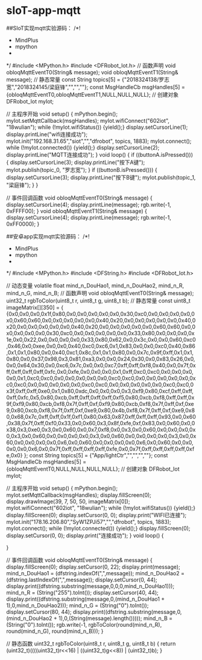 # sIoT-app-mqtt

##SIoT实现mqtt实验源码：
/*!
 * MindPlus
 * mpython
 *
 */
#include <MPython.h>
#include <DFRobot_Iot.h>
// 函数声明
void obloqMqttEventT0(String& message);
void obloqMqttEventT1(String& message);
// 静态常量
const String topics[5] = {"2018324138/罗志宽","2018324145/梁庭锋","","",""};
const MsgHandleCb msgHandles[5] = {obloqMqttEventT0,obloqMqttEventT1,NULL,NULL,NULL};
// 创建对象
DFRobot_Iot myIot;


// 主程序开始
void setup() {
	mPython.begin();
	myIot.setMqttCallback(msgHandles);
	myIot.wifiConnect("602iot", "18wulian");
	while (!myIot.wifiStatus()) {yield();}
	display.setCursorLine(1);
	display.printLine("wifi连接成功");
	myIot.init("192.168.31.65","siot","","dfrobot", topics, 1883);
	myIot.connect();
	while (!myIot.connected()) {yield();}
	display.setCursorLine(2);
	display.printLine("MQTT连接成功");
}
void loop() {
	if ((buttonA.isPressed())) {
		display.setCursorLine(3);
		display.printLine("按下A键");
		myIot.publish(topic_0, "罗志宽");
	}
	if ((buttonB.isPressed())) {
		display.setCursorLine(3);
		display.printLine("按下B键");
		myIot.publish(topic_1, "梁庭锋");
	}
}


// 事件回调函数
void obloqMqttEventT0(String& message) {
	display.setCursorLine(4);
	display.printLine(message);
	rgb.write(-1, 0xFFFF00);
}
void obloqMqttEventT1(String& message) {
	display.setCursorLine(4);
	display.printLine(message);
	rgb.write(-1, 0xFF0000);
}


##安卓app实现mqtt实验源码：
/*!
 * MindPlus
 * mpython
 *
 */
#include <MPython.h>
#include <DFString.h>
#include <DFRobot_Iot.h>

// 动态变量
volatile float mind_n_DouHao1, mind_n_DouHao2, mind_n_R, mind_n_G, mind_n_B;
// 函数声明
void     obloqMqttEventT0(String& message);
uint32_t rgbToColor(uint8_t r, uint8_t g, uint8_t b);
// 静态常量
const uint8_t imageMatrix[][350] = {
	{0x0,0x0,0x0,0x1f,0x80,0x0,0x0,0x0,0x0,0x0,0x30,0xc0,0x0,0x0,0x0,0x0,0x0,0x60,0x60,0x0,0x0,0x0,0x0,0x0,0x40,0x20,0x0,0x0,0x0,0x0,0x0,0x40,0x20,0x0,0x0,0x0,0x0,0x0,0x40,0x20,0x0,0x0,0x0,0x0,0x0,0x60,0x60,0x0,0x0,0x0,0x0,0x0,0x30,0xc0,0x0,0x0,0x0,0x0,0x0,0x33,0x80,0x0,0x0,0x0,0x1e,0x0,0x22,0x0,0x0,0x0,0x0,0x33,0x80,0x62,0x0,0x3c,0x0,0x0,0x60,0xc0,0x46,0x0,0xee,0x0,0x0,0x40,0xc0,0xc6,0x1,0x83,0x0,0x0,0xc0,0x40,0x86,0x1,0x1,0x80,0x0,0x40,0xc1,0x8c,0x1,0x1,0x80,0x0,0x7c,0x9f,0xff,0x1,0x1,0x80,0x0,0x37,0x98,0x3,0x81,0xa3,0x0,0x0,0x24,0x30,0x0,0x83,0x26,0x0,0x0,0x64,0x30,0x0,0xc6,0x7c,0x0,0x0,0xc7,0xff,0xff,0xf8,0x40,0x0,0x7f,0xff,0xff,0xff,0xff,0xfc,0x0,0xfe,0x0,0x0,0x0,0x1,0xff,0xc0,0xc0,0x0,0x0,0x0,0x0,0x1,0xc0,0xc0,0x0,0x0,0x0,0x0,0x0,0xc0,0xc0,0x0,0x0,0x0,0x0,0x0,0xc0,0xc0,0x0,0x0,0x0,0x0,0x0,0xc0,0xc0,0x0,0x0,0x0,0x0,0x0,0xc0,0xc0,0x3f,0xff,0xff,0xe0,0x1,0x80,0xdc,0x0,0x0,0x0,0x3,0xf9,0x80,0xcf,0xff,0xff,0xff,0xfc,0x5,0x80,0xcb,0xff,0xff,0xff,0xff,0xf5,0x80,0xcb,0xf8,0xff,0xff,0x9f,0xf9,0x80,0xcb,0xf8,0x7f,0xff,0xf,0xf9,0x80,0xcb,0xf8,0x7f,0xff,0xf,0xe9,0x80,0xcb,0xf8,0x7f,0xff,0xf,0xe9,0x80,0x4b,0xf8,0x7f,0xff,0xf,0xe9,0x80,0x68,0x7c,0xff,0xff,0x1f,0xf1,0x80,0x63,0x87,0xff,0xff,0xff,0x93,0x0,0x60,0x38,0x7f,0xff,0xf0,0x33,0x0,0x60,0x3,0x8f,0xfe,0xf,0x83,0x0,0x60,0x0,0x38,0x3,0xe0,0x3,0x0,0x60,0x0,0x7,0xf8,0x0,0x3,0x0,0x60,0x0,0x0,0x0,0x0,0x3,0x0,0x60,0x0,0x0,0x0,0x0,0x3,0x0,0x60,0x0,0x0,0x0,0x0,0x3,0x0,0x60,0x0,0x0,0x0,0x0,0x6,0x0,0x60,0x0,0x0,0x0,0x0,0x6,0x0,0x60,0x0,0x0,0x0,0x0,0x6,0x0,0x7f,0xff,0xff,0xff,0xff,0xfe,0x0,0x7f,0xff,0xff,0xff,0xff,0xfe,0x0}
};
const String topics[5] = {"App/lightCtr","","","",""};
const MsgHandleCb msgHandles[5] = {obloqMqttEventT0,NULL,NULL,NULL,NULL};
// 创建对象
DFRobot_Iot myIot;


// 主程序开始
void setup() {
	mPython.begin();
	myIot.setMqttCallback(msgHandles);
	display.fillScreen(0);
	display.drawImage(39, 7, 50, 50, imageMatrix[0]);
	myIot.wifiConnect("602iot", "18wulian");
	while (!myIot.wifiStatus()) {yield();}
	display.fillScreen(0);
	display.setCursor(0, 0);
	display.print("WIFI已连接");
	myIot.init("178.16.206.80","SyW1ZPJi57","","dfrobot", topics, 1883);
	myIot.connect();
	while (!myIot.connected()) {yield();}
	display.fillScreen(0);
	display.setCursor(0, 0);
	display.print("连接成功");
}
void loop() {

}

// 事件回调函数
void obloqMqttEventT0(String& message) {
	display.fillScreen(0);
	display.setCursor(0, 22);
	display.print(message);
	mind_n_DouHao1 = (dfstring.indexOf(",",message));
	mind_n_DouHao2 = (dfstring.lastIndexOf(",",message));
	display.setCursor(0, 44);
	display.print((dfstring.substring(message,0,0,0,mind_n_DouHao1)));
	mind_n_R = (String("255").toInt());
	display.setCursor(40, 44);
	display.print((dfstring.substring(message,0,(mind_n_DouHao1 + 1),0,mind_n_DouHao2)));
	mind_n_G = (String("0").toInt());
	display.setCursor(80, 44);
	display.print((dfstring.substring(message,0,(mind_n_DouHao2 + 1),0,(String(message).length()))));
	mind_n_B = (String("0").toInt());
	rgb.write(-1, rgbToColor(round(mind_n_R), round(mind_n_G), round(mind_n_B)));
}

// 静态函数
uint32_t rgbToColor(uint8_t r, uint8_t g, uint8_t b)
{
  return (uint32_t)((((uint32_t)r<<16) | ((uint32_t)g<<8)) | (uint32_t)b);
}
